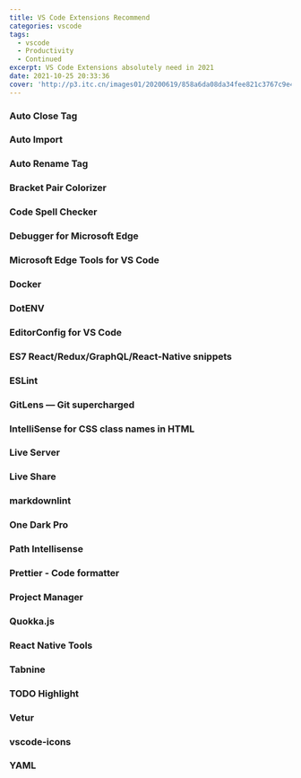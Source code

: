 ```yaml
---
title: VS Code Extensions Recommend
categories: vscode
tags: 
  - vscode
  - Productivity
  - Continued
excerpt: VS Code Extensions absolutely need in 2021
date: 2021-10-25 20:33:36
cover: 'http://p3.itc.cn/images01/20200619/858a6da08da34fee821c3767c9e4f513.png'
---
```


### Auto Close Tag

### Auto Import

### Auto Rename Tag

### Bracket Pair Colorizer

### Code Spell Checker

### Debugger for Microsoft Edge

### Microsoft Edge Tools for VS Code

### Docker

### DotENV

### EditorConfig for VS Code

### ES7 React/Redux/GraphQL/React-Native snippets

### ESLint

### GitLens — Git supercharged

### IntelliSense for CSS class names in HTML

### Live Server

### Live Share

### markdownlint

### One Dark Pro

### Path Intellisense

### Prettier - Code formatter

### Project Manager

### Quokka.js

### React Native Tools

### Tabnine

### TODO Highlight

### Vetur

### vscode-icons

### YAML